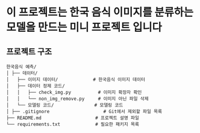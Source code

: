 # 이 프로젝트는 한국 음식 이미지를 분류하는 모델을 만드는 미니 프로젝트 입니다

## 프로젝트 구조
```
한국음식 예측/ 
│ ├── 데이터/
│   ├── 이미지 데이터/             # 한국음식 이미지 데이터 
│   ├── 데이터 정제 코드/
│   │   ├── check_img.py          # 이미지 확장자 확인
│   │   └── non_img_remove.py     # 이미지 아닌 파일 삭제
│   └── 모델링 코드/               # 모델링 코드
│ ├── .gitignore                    # Git에서 제외할 파일 목록
├── README.md                    # 프로젝트 설명 파일 
└── requirements.txt             # 필요한 패키지 목록
```
